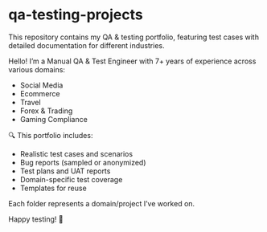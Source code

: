 # qa-testing-projects
This repository contains my QA & testing portfolio, featuring test cases with detailed documentation for different industries.

Hello! I’m a Manual QA & Test Engineer with 7+ years of experience across various domains:
- Social Media
- Ecommerce
- Travel
- Forex & Trading
- Gaming Compliance

🔍 This portfolio includes:
- Realistic test cases and scenarios
- Bug reports (sampled or anonymized)
- Test plans and UAT reports
- Domain-specific test coverage
- Templates for reuse

Each folder represents a domain/project I’ve worked on.

Happy testing! 🎯
